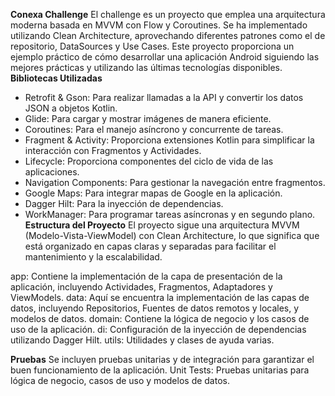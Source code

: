 **Conexa Challenge**
El challenge es un proyecto que emplea una arquitectura moderna basada en MVVM con Flow y Coroutines. Se ha implementado utilizando Clean Architecture, aprovechando diferentes patrones como el de repositorio, DataSources y Use Cases. Este proyecto proporciona un ejemplo práctico de cómo desarrollar una aplicación Android siguiendo las mejores prácticas y utilizando las últimas tecnologías disponibles.
**Bibliotecas Utilizadas**
- Retrofit & Gson: Para realizar llamadas a la API y convertir los datos JSON a objetos Kotlin.
- Glide: Para cargar y mostrar imágenes de manera eficiente.
- Coroutines: Para el manejo asíncrono y concurrente de tareas.
- Fragment & Activity: Proporciona extensiones Kotlin para simplificar la interacción con Fragmentos y Actividades.
- Lifecycle: Proporciona componentes del ciclo de vida de las aplicaciones.
- Navigation Components: Para gestionar la navegación entre fragmentos.
- Google Maps: Para integrar mapas de Google en la aplicación.
- Dagger Hilt: Para la inyección de dependencias.
- WorkManager: Para programar tareas asíncronas y en segundo plano.
**Estructura del Proyecto**
El proyecto sigue una arquitectura MVVM (Modelo-Vista-ViewModel) con Clean Architecture, lo que significa que está organizado en capas claras y separadas para facilitar el mantenimiento y la escalabilidad.

app: Contiene la implementación de la capa de presentación de la aplicación, incluyendo Actividades, Fragmentos, Adaptadores y ViewModels.
data: Aquí se encuentra la implementación de las capas de datos, incluyendo Repositorios, Fuentes de datos remotos y locales, y modelos de datos.
domain: Contiene la lógica de negocio y los casos de uso de la aplicación.
di: Configuración de la inyección de dependencias utilizando Dagger Hilt.
utils: Utilidades y clases de ayuda varias.

**Pruebas**
Se incluyen pruebas unitarias y de integración para garantizar el buen funcionamiento de la aplicación.
Unit Tests: Pruebas unitarias para lógica de negocio, casos de uso y modelos de datos.
